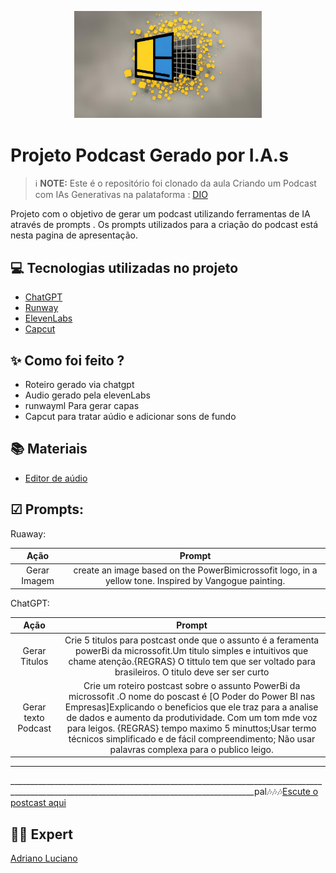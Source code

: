 <p align="center">
<img 
    src="./assets/cover.jpg"
    width="300"
/>
</p>



# Projeto Podcast Gerado por I.A.s


 > ℹ️ **NOTE:** Este é o repositório foi clonado da aula Criando um Podcast com IAs Generativas na palataforma  : [DIO](https://dio.me)

Projeto com o objetivo de gerar um podcast utilizando ferramentas de IA através de prompts . Os prompts utilizados para a criação do podcast está nesta pagina de apresentação.



## 💻 Tecnologias utilizadas no projeto

- [ChatGPT](https://chat.openai.com/) 
- [Runway](https://app.runwayml.com/video-tools/teams/carmoadrianoluciano/ai-tools/text-to-image)
- [ElevenLabs](https://beta.elevenlabs.io/)
- [Capcut](https://www.capcut.com/pt-br/)

## ✨ Como foi feito ?

- Roteiro gerado via chatgpt
- Audio gerado pela elevenLabs
- runwayml Para gerar capas
- Capcut para tratar aúdio e adicionar sons de fundo

## 📚 Materiais

- [Editor de aúdio](https://www.capcut.com/editor?from_page=landing_page&__action_from=picture_V%C3%ADdeos%20profissionais%20em%20minutos,%20n%C3%A3o%20em%20horas.)
 
## ☑ Prompts:

Ruaway:

|Ação|Prompt |
|:-----:|:--------:|
|Gerar Imagem|create an image based on the PowerBimicrossofit logo, in a yellow tone. Inspired by Vangogue painting.|


ChatGPT:

|Ação|Prompt |
|:-----:|:--------:|
|Gerar Titulos|Crie 5 titulos para postcast onde que o assunto é a feramenta powerBi da microssofit.Um titulo simples e intuitivos que chame atenção.{REGRAS} O tittulo tem que ser voltado para brasileiros. O titulo deve ser ser curto|
|Gerar texto Podcast|Crie um roteiro postcast sobre o assunto PowerBi da microssofit .O nome do poscast é [O Poder do Power BI nas Empresas]Explicando o beneficios que ele traz para a analise de dados e aumento da produtividade. Com um tom mde voz para leigos. {REGRAS} tempo maximo 5 minuttos;Usar termo técnicos simplificado e de fácil compreendimento; Não usar palavras complexa para o publico leigo.|
______________________________________________________________________________________________________________________________
___________________________________________________________________________________________________________________________________________pal🎶🎶🎶[Escute o postcast aqui](output/Podcast.MP3)

## 👨‍💻 Expert

 [Adriano Luciano](https://github.com/adriano15carmo)